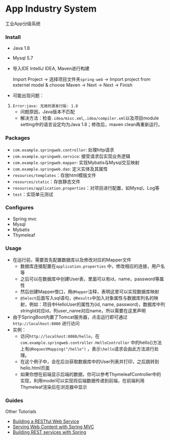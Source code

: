 # App Industry System

工业App分级系统

### Install

- Java 1.8
- Mysql 5.7
- 导入IDE IntelliJ IDEA, Maven进行构建

    Import Project -> 选择项目文件夹`spring-web` -> Import project from externel model & choose Maven 
    -> Next -> Next -> Finish

- 可能出现问题：

1. `Error:java: 无效的源发行版: 1.8`
   - 问题原因，Java版本不匹配
   - 解决方法：检查`.idea/misc.xml`,`.idea/compiler.xml`以及项目module setting中的语言设定均为Java 1.8；修改后，maven clean再重新运行。

### Packages

- `com.example.springweb.controller`: 处理http请求
- `com.example.springweb.service`: 接受请求后实现业务逻辑
- `com.example.springweb.mapper`: 实现Mybatis与Mysql交互映射
- `com.example.springweb.dao`: 定义实体及其属性
- `resources/templates`：存放html模版文件
- `resources/static`：存放静态文件
- `resources/application.properties`：对项目进行配置，如Mysql，Log等
- `test`：实现单元测试

### Configures

* Spring mvc
* Mysql
* Mybatis
* Thymeleaf

### Usage

* 在运行前，需要首先配置数据库以及修改对应的Mapper文件
  * 数据库连接配置在`application.properties` 中，修改相应的连接，用户名等
  * 之后可以在数据库中创建User表，里面可以有id，name，password等属性
  * 然后创建Mapper借口，用`@Mapper`注释，表明这里可以实现数据库映射
  * `@Select`后面写入sql语句，`@Results`中加入对象属性与数据库列名的映射，例如：项目中HelloUser的属性为(id, name, password)，数据库中列stringId对应id，列user_name对应name，所以需要在这里声明
* 由于SpringBoot内置了Tomcat服务器，点击运行即可通过`http://localhost:8080` 进行访问
* 实例：
  * 访问`http://localhost:8080/hello`，在`com.example.springweb.controller.HelloController` 中的hello()方法上有`@RequestMapping("/hello")` ，表示`\hello`请求会由此方法进行处理。
  * 在这个例子中，会在后台获取数据库中的User列表并打印，之后跳转到hello.html页面
  * 如果你想在前端显示后端的数据，你可以参考ThymeleafController中的实现，利用model可以实现将后端数据传递到前端，在前端利用Thymeleaf渲染后在浏览器中显示

### Guides
Other Tutorials
* [Building a RESTful Web Service](https://spring.io/guides/gs/rest-service/)
* [Serving Web Content with Spring MVC](https://spring.io/guides/gs/serving-web-content/)
* [Building REST services with Spring](https://spring.io/guides/tutorials/bookmarks/)


